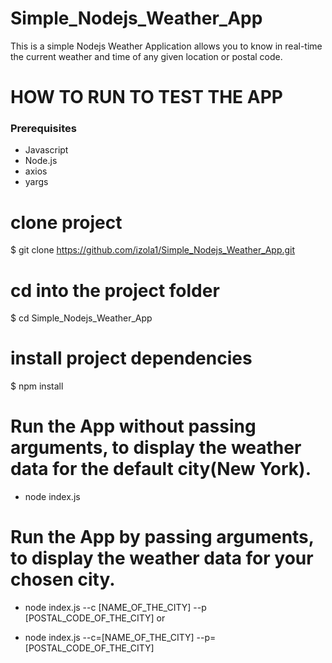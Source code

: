 # Simple_Nodejs_Weather_App

This is a simple Nodejs Weather Application allows you to know in real-time the current weather and time of any given location or postal code.


# HOW TO RUN TO TEST THE APP

### Prerequisites

- Javascript
- Node.js 
- axios
- yargs

# clone project
$ git clone https://github.com/izola1/Simple_Nodejs_Weather_App.git

# cd into the project folder
$ cd Simple_Nodejs_Weather_App

# install project dependencies
$ npm install

# Run the App without passing arguments, to display the weather data for the default city(New York).
- node index.js

# Run the App by passing arguments, to display the weather data for your chosen city.
- node index.js --c [NAME_OF_THE_CITY] --p [POSTAL_CODE_OF_THE_CITY]   or

- node index.js --c=[NAME_OF_THE_CITY] --p=[POSTAL_CODE_OF_THE_CITY]


           
